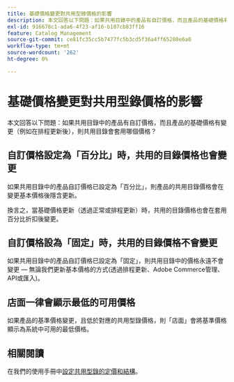 ```yaml
---
title: 基礎價格變更對共用型錄價格的影響
description: 本文回答以下問題：如果共用目錄中的產品有自訂價格，而且產品的基礎價格有變更（例如在排程更新後），則共用目錄會套用哪個價格？
exl-id: 916678c1-ada6-4f23-af16-b107cb83ff16
feature: Catalog Management
source-git-commit: ce81fc35cc5b7477fc5b3cd5f36a4ff65280e6a0
workflow-type: tm+mt
source-wordcount: '262'
ht-degree: 0%

---
```


# 基礎價格變更對共用型錄價格的影響

本文回答以下問題：如果共用目錄中的產品有自訂價格，而且產品的基礎價格有變更（例如在排程更新後），則共用目錄會套用哪個價格？

## 自訂價格設定為「百分比」時，共用的目錄價格也會變更

如果共用目錄中的產品自訂價格已設定為「百分比」，則產品的共用目錄價格會在變更基本價格後隱含更新。

換言之，當基礎價格更新（透過正常或排程更新）時，共用的目錄價格也會在套用百分比折扣後變更。

## 自訂價格設為「固定」時，共用的目錄價格不會變更

如果共用目錄中的產品自訂價格已設定為「固定」，則共用目錄中的價格永遠不會變更 — 無論我們更新基本價格的方式(透過排程更新、Adobe Commerce管理、API或匯入)。

## 店面一律會顯示最低的可用價格

如果產品的基準價格變更，且低於對應的共用型錄價格，則「店面」會將基準價格顯示為系統中可用的最低價格。

## 相關閱讀

在我們的使用手冊中[設定共用型錄的定價和結構](https://experienceleague.adobe.com/docs/commerce-admin/b2b/shared-catalogs/define/catalog-shared-pricing-structure.html?lang=zh-Hant)。
